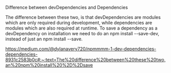 Difference between devDependencies and Dependencies

The difference between these two, is that devDependencies are modules which are only required during development, while dependencies are modules which are also required at runtime.
To save a dependency as a devDependency on installation we need to do an npm install --save-dev, instead of just an npm install --save.

https://medium.com/@dylanavery720/npmmmm-1-dev-dependencies-dependencies-8931c2583b0c#:~:text=The%20difference%20between%20these%20two,an%20npm%20install%20%2D%2Dsave